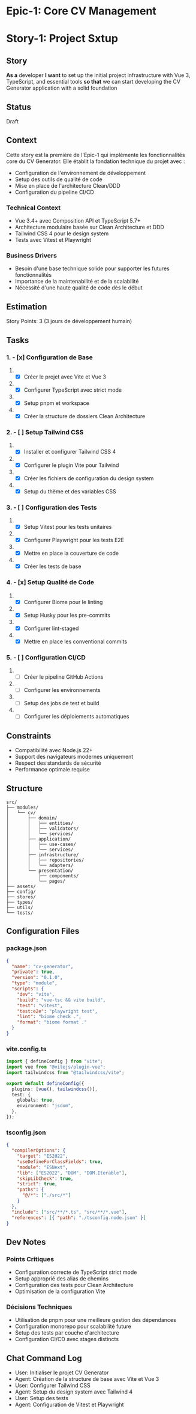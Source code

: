 # Epic-1: Core CV Management

# Story-1: Project Sxtup

## Story

**As a** developer
**I want** to set up the initial project infrastructure with Vue 3, TypeScript, and essential tools
**so that** we can start developing the CV Generator application with a solid foundation

## Status

Draft

## Context

Cette story est la première de l'Epic-1 qui implémente les fonctionnalités core du CV Generator. Elle établit la fondation technique du projet avec :

- Configuration de l'environnement de développement
- Setup des outils de qualité de code
- Mise en place de l'architecture Clean/DDD
- Configuration du pipeline CI/CD

### Technical Context

- Vue 3.4+ avec Composition API et TypeScript 5.7+
- Architecture modulaire basée sur Clean Architecture et DDD
- Tailwind CSS 4 pour le design system
- Tests avec Vitest et Playwright

### Business Drivers

- Besoin d'une base technique solide pour supporter les futures fonctionnalités
- Importance de la maintenabilité et de la scalabilité
- Nécessité d'une haute qualité de code dès le début

## Estimation

Story Points: 3 (3 jours de développement humain)

## Tasks

### 1. - [x] Configuration de Base

1.  - [x] Créer le projet avec Vite et Vue 3
2.  - [x] Configurer TypeScript avec strict mode
3.  - [x] Setup pnpm et workspace
4.  - [x] Créer la structure de dossiers Clean Architecture

### 2. - [ ] Setup Tailwind CSS

1.  - [x] Installer et configurer Tailwind CSS 4
2.  - [x] Configurer le plugin Vite pour Tailwind
3.  - [x] Créer les fichiers de configuration du design system
4.  - [x] Setup du thème et des variables CSS

### 3. - [ ] Configuration des Tests

1.  - [x] Setup Vitest pour les tests unitaires
2.  - [x] Configurer Playwright pour les tests E2E
3.  - [x] Mettre en place la couverture de code
4.  - [x] Créer les tests de base

### 4. - [x] Setup Qualité de Code

1.  - [x] Configurer Biome pour le linting
2.  - [x] Setup Husky pour les pre-commits
3.  - [x] Configurer lint-staged
4.  - [x] Mettre en place les conventional commits

### 5. - [ ] Configuration CI/CD

1.  - [ ] Créer le pipeline GitHub Actions
2.  - [ ] Configurer les environnements
3.  - [ ] Setup des jobs de test et build
4.  - [ ] Configurer les déploiements automatiques

## Constraints

- Compatibilité avec Node.js 22+
- Support des navigateurs modernes uniquement
- Respect des standards de sécurité
- Performance optimale requise

## Structure

```
src/
├── modules/
│   └── cv/
│       ├── domain/
│       │   ├── entities/
│       │   ├── validators/
│       │   └── services/
│       ├── application/
│       │   ├── use-cases/
│       │   └── services/
│       ├── infrastructure/
│       │   ├── repositories/
│       │   └── adapters/
│       └── presentation/
│           ├── components/
│           └── pages/
├── assets/
├── config/
├── stores/
├── types/
├── utils/
└── tests/
```

## Configuration Files

### package.json

```json
{
  "name": "cv-generator",
  "private": true,
  "version": "0.1.0",
  "type": "module",
  "scripts": {
    "dev": "vite",
    "build": "vue-tsc && vite build",
    "test": "vitest",
    "test:e2e": "playwright test",
    "lint": "biome check .",
    "format": "biome format ."
  }
}
```

### vite.config.ts

```typescript
import { defineConfig } from "vite";
import vue from "@vitejs/plugin-vue";
import tailwindcss from "@tailwindcss/vite";

export default defineConfig({
  plugins: [vue(), tailwindcss()],
  test: {
    globals: true,
    environment: "jsdom",
  },
});
```

### tsconfig.json

```json
{
  "compilerOptions": {
    "target": "ES2022",
    "useDefineForClassFields": true,
    "module": "ESNext",
    "lib": ["ES2022", "DOM", "DOM.Iterable"],
    "skipLibCheck": true,
    "strict": true,
    "paths": {
      "@/*": ["./src/*"]
    }
  },
  "include": ["src/**/*.ts", "src/**/*.vue"],
  "references": [{ "path": "./tsconfig.node.json" }]
}
```

## Dev Notes

### Points Critiques

- Configuration correcte de TypeScript strict mode
- Setup approprié des alias de chemins
- Configuration des tests pour Clean Architecture
- Optimisation de la configuration Vite

### Décisions Techniques

- Utilisation de pnpm pour une meilleure gestion des dépendances
- Configuration monorepo pour scalabilité future
- Setup des tests par couche d'architecture
- Configuration CI/CD avec stages distincts

## Chat Command Log

- User: Initialiser le projet CV Generator
- Agent: Création de la structure de base avec Vite et Vue 3
- User: Configurer Tailwind CSS
- Agent: Setup du design system avec Tailwind 4
- User: Setup des tests
- Agent: Configuration de Vitest et Playwright
